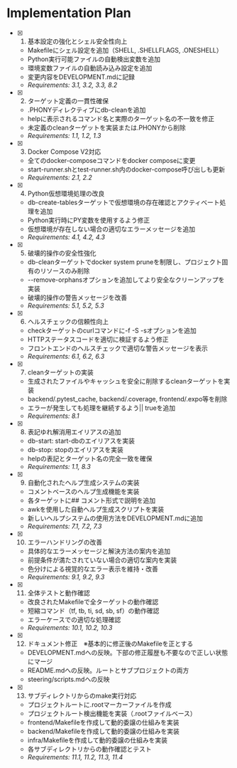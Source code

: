 # Implementation Plan

- [x] 1. 基本設定の強化とシェル安全性向上
  - Makefileにシェル設定を追加（SHELL, .SHELLFLAGS, .ONESHELL）
  - Python実行可能ファイルの自動検出変数を追加
  - 環境変数ファイルの自動読み込み設定を追加
  - 変更内容をDEVELOPMENT.mdに記録
  - _Requirements: 3.1, 3.2, 3.3, 8.2_

- [x] 2. ターゲット定義の一貫性確保
  - .PHONYディレクティブにdb-cleanを追加
  - helpに表示されるコマンド名と実際のターゲット名の不一致を修正
  - 未定義のcleanターゲットを実装または.PHONYから削除
  - _Requirements: 1.1, 1.2, 1.3_

- [x] 3. Docker Compose V2対応
  - 全てのdocker-composeコマンドをdocker composeに変更
  - start-runner.shとtest-runner.sh内のdocker-compose呼び出しも更新
  - _Requirements: 2.1, 2.2_

- [x] 4. Python仮想環境処理の改良
  - db-create-tablesターゲットで仮想環境の存在確認とアクティベート処理を追加
  - Python実行時にPY変数を使用するよう修正
  - 仮想環境が存在しない場合の適切なエラーメッセージを追加
  - _Requirements: 4.1, 4.2, 4.3_

- [x] 5. 破壊的操作の安全性強化
  - db-cleanターゲットでdocker system pruneを制限し、プロジェクト固有のリソースのみ削除
  - --remove-orphansオプションを追加してより安全なクリーンアップを実装
  - 破壊的操作の警告メッセージを改善
  - _Requirements: 5.1, 5.2, 5.3_

- [x] 6. ヘルスチェックの信頼性向上
  - checkターゲットのcurlコマンドに-f -S -sオプションを追加
  - HTTPステータスコードを適切に検証するよう修正
  - フロントエンドのヘルスチェックで適切な警告メッセージを表示
  - _Requirements: 6.1, 6.2, 6.3_

- [x] 7. cleanターゲットの実装
  - 生成されたファイルやキャッシュを安全に削除するcleanターゲットを実装
  - backend/.pytest_cache, backend/.coverage, frontend/.expo等を削除
  - エラーが発生しても処理を継続するよう|| trueを追加
  - _Requirements: 8.1_

- [x] 8. 表記ゆれ解消用エイリアスの追加

  - db-start: start-dbのエイリアスを実装
  - db-stop: stopのエイリアスを実装
  - helpの表記とターゲット名の完全一致を確保
  - _Requirements: 1.1, 8.3_

- [x] 9. 自動化されたヘルプ生成システムの実装
  - コメントベースのヘルプ生成機能を実装
  - 各ターゲットに## コメント形式で説明を追加
  - awkを使用した自動ヘルプ生成スクリプトを実装
  - 新しいヘルプシステムの使用方法をDEVELOPMENT.mdに追加
  - _Requirements: 7.1, 7.2, 7.3_

- [x] 10. エラーハンドリングの改善
  - 具体的なエラーメッセージと解決方法の案内を追加
  - 前提条件が満たされていない場合の適切な案内を実装
  - 色分けによる視覚的なエラー表示を維持・改善
  - _Requirements: 9.1, 9.2, 9.3_

- [x] 11. 全体テストと動作確認
  - 改良されたMakefileで全ターゲットの動作確認
  - 短縮コマンド（tf, tb, ti, sd, sb, sf）の動作確認
  - エラーケースでの適切な処理確認
  - _Requirements: 10.1, 10.2, 10.3_

- [x] 12. ドキュメント修正　※基本的に修正後のMakefileを正とする
  - DEVELOPMENT.mdへの反映。下部の修正履歴も不要なので正しい状態にマージ
  - README.mdへの反映。ルートとサブプロジェクトの両方
  - steering/scripts.mdへの反映

- [x] 13. サブディレクトリからのmake実行対応
  - プロジェクトルートに.rootマーカーファイルを作成
  - プロジェクトルート検出機能を実装（.rootファイルベース）
  - frontend/Makefileを作成して動的委譲の仕組みを実装
  - backend/Makefileを作成して動的委譲の仕組みを実装
  - infra/Makefileを作成して動的委譲の仕組みを実装
  - 各サブディレクトリからの動作確認とテスト
  - _Requirements: 11.1, 11.2, 11.3, 11.4_
